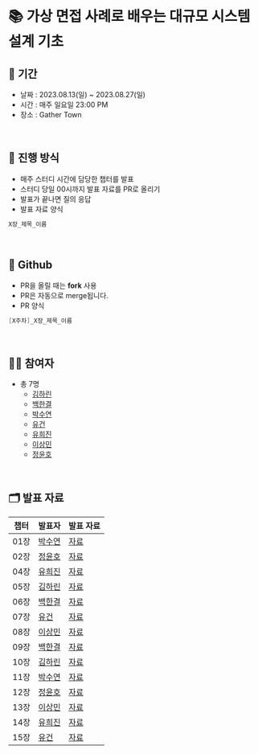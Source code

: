 # 📚 가상 면접 사례로 배우는 대규모 시스템 설계 기초


## 📅 기간
- 날짜 : 2023.08.13(일) ~ 2023.08.27(일)
- 시간 : 매주 일요일 23:00 PM
- 장소 : Gather Town

<br>

## 📜 진행 방식

- 매주 스터디 시간에 담당한 챕터를 발표
- 스터디 당일 00시까지 발표 자료를 PR로 올리기 
- 발표가 끝나면 질의 응답
- 발표 자료 양식
```java
X장_제목_이름
```

<br>

## 🐙 Github

- PR을 올릴 때는 **fork** 사용
- PR은 자동으로 merge됩니다.
- PR 양식
```java
[X주차]_X장_제목_이름
```


<br>

## 🙋🏻 참여자

- 총 7명
  - [김하린](https://github.com/kimhalin)
  - [백한결](https://github.com/baekhangyeol)
  - [박수연](https://github.com/PARK-Su-yeon)
  - [유건](https://github.com/youKeon)
  - [유희진](https://github.com/yu-heejin)
  - [이상민](https://github.com/sangminlee98)
  - [정윤호](https://github.com/yunhobb)

<br>

## 🗂️ 발표 자료

| 챕터  | 발표자 | 발표 자료 |
|-----|-----|-------|
| 01장 | [박수연](https://github.com/PARK-Su-yeon) | [자료](https://github.com/Dev-Books-Master-Study/system-design-interview/blob/main/1%EC%A3%BC%EC%B0%A8/01%EC%9E%A5/01%EC%9E%A5_%EC%82%AC%EC%9A%A9%EC%9E%90%20%EC%88%98%EC%97%90%20%EB%94%B0%EB%A5%B8%20%EA%B7%9C%EB%AA%A8%20%ED%99%95%EC%9E%A5%EC%84%B1_%EB%B0%95%EC%88%98%EC%97%B0.md)  
| 02장 | [정윤호](https://github.com/yunhobb) | [자료](https://github.com/Dev-Books-Master-Study/system-design-interview/blob/main/1%EC%A3%BC%EC%B0%A8/02%EC%9E%A5/02%EC%9E%A5_%EA%B0%9C%EB%9E%B5%EC%A0%81%EC%9D%B8%20%EA%B7%9C%EB%AA%A8%20%EC%B6%94%EC%A0%95_%EC%A0%95%EC%9C%A4%ED%98%B8.md)  
| 04장 | [유희진](https://github.com/yu-heejin) | [자료](https://github.com/Dev-Books-Master-Study/system-design-interview/blob/main/1%EC%A3%BC%EC%B0%A8/04%EC%9E%A5/04%EC%9E%A5_%EC%B2%98%EB%A6%AC%EC%9C%A8%20%EC%A0%9C%ED%95%9C%20%EC%9E%A5%EC%B9%98%EC%9D%98%20%EC%84%A4%EA%B3%84_%EB%B0%9C%ED%91%9C%20%EC%9E%90%EB%A3%8C_%EC%9C%A0%ED%9D%AC%EC%A7%84.md)  
| 05장 | [김하린](https://github.com/kimhalin) | [자료](https://github.com/Dev-Books-Master-Study/system-design-interview/blob/main/1%EC%A3%BC%EC%B0%A8/05%EC%9E%A5/05%EC%9E%A5_%EC%95%88%EC%A0%95%20%ED%95%B4%EC%8B%9C%20%EC%84%A4%EA%B3%84_%EA%B9%80%ED%95%98%EB%A6%B0.md)  
| 06장 | [백한결](https://github.com/baekhangyeol) | [자료](https://github.com/Dev-Books-Master-Study/system-design-interview/blob/main/1%EC%A3%BC%EC%B0%A8/06%EC%9E%A5/06%EC%9E%A5_%ED%82%A4-%EA%B0%92%20%EC%A0%80%EC%9E%A5%EC%86%8C%20%EC%84%A4%EA%B3%84_%EB%B0%B1%ED%95%9C%EA%B2%B0.md)  
| 07장 | [유건](https://github.com/youKeon) | [자료](https://github.com/Dev-Books-Master-Study/system-design-interview/blob/main/1%EC%A3%BC%EC%B0%A8/07%EC%9E%A5/07%EC%9E%A5_%EB%B6%84%EC%82%B0%20%EC%8B%9C%EC%8A%A4%ED%85%9C%EC%9D%84%20%EC%9C%84%ED%95%9C%20%EC%9C%A0%EC%9D%BC%20ID%20%EC%83%9D%EC%84%B1%EA%B8%B0%20%EC%84%A4%EA%B3%84_%EC%9C%A0%EA%B1%B4%20.md)  
| 08장 | [이상민](https://github.com/sangminlee98) | [자료](https://github.com/Dev-Books-Master-Study/system-design-interview/blob/main/1%EC%A3%BC%EC%B0%A8/08%EC%9E%A5/08%EC%9E%A5_URL%20%EB%8B%A8%EC%B6%95%EA%B8%B0%20%EC%84%A4%EA%B3%84_%EC%9D%B4%EC%83%81%EB%AF%BC.md)  
| 09장 | [백한결](https://github.com/baekhangyeol) | [자료]()  
| 10장 | [김하린](https://github.com/kimhalin) | [자료]()  
| 11장 | [박수연](https://github.com/PARK-Su-yeon) | [자료]()  
| 12장 | [정윤호](https://github.com/yunhobb) | [자료]()  
| 13장 | [이상민](https://github.com/sangminlee98) | [자료]()  
| 14장 | [유희진](https://github.com/yu-heejin) | [자료]()  
| 15장 | [유건](https://github.com/youKeon) | [자료]()  
